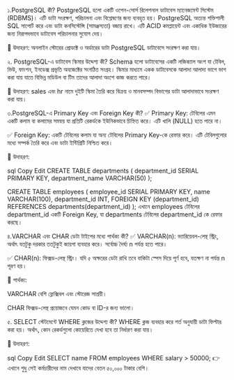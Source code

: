 
১.PostgreSQL কী?
PostgreSQL হলো একটি ওপেন-সোর্স রিলেশনাল ডাটাবেস ম্যানেজমেন্ট সিস্টেম (RDBMS)। এটি ডাটা সংরক্ষণ, পরিচালনা এবং বিশ্লেষণের জন্য ব্যবহৃত হয়। PostgreSQL অত্যন্ত শক্তিশালী SQL সাপোর্ট করে এবং ডাটা কনসিস্টেন্সি (সামঞ্জস্যতা) বজায় রাখে। এটি ACID কমপ্লায়েন্ট এবং একাধিক ইউজারের জন্য নিরাপদভাবে ডাটাবেস পরিচালনার সুযোগ দেয়।

🔹 উদাহরণ: অনলাইন স্টোরের প্রোডাক্ট ও অর্ডারের ডাটা PostgreSQL ডাটাবেসে সংরক্ষণ করা যায়।

২. PostgreSQL-এ ডাটাবেস স্কিমার উদ্দেশ্য কী?
Schema হলো ডাটাবেসের একটি লজিক্যাল অংশ যা টেবিল, ভিউ, ফাংশন, ইনডেক্স প্রভৃতি অবজেক্টের সংগঠিত সংগ্রহ। স্কিমার মাধ্যমে একক ডাটাবেসকে আলাদা আলাদা ভাগে ভাগ করা যায় যাতে বিভিন্ন মডিউল বা টিম তাদের আলাদা অংশে কাজ করতে পারে।

🔹 উদাহরণ: sales এবং hr নামে দুইটি স্কিমা তৈরি করে বিক্রয় ও মানবসম্পদ বিভাগের ডাটা আলাদাভাবে সংরক্ষণ করা যায়।

৩️.PostgreSQL-এ Primary Key এবং Foreign Key কী?
✅ Primary Key: টেবিলের এমন একটি কলাম বা কলামের সমন্বয় যা প্রতিটি রেকর্ডকে ইউনিকভাবে চিহ্নিত করে। এটি খালি (NULL) হতে পারে না।

✅ Foreign Key: একটি টেবিলের কলাম যা অন্য টেবিলের Primary Key-কে রেফার করে। এটি টেবিলগুলোর মধ্যে সম্পর্ক তৈরি করে এবং ডাটা ইন্টিগ্রিটি নিশ্চিত করে।

🔹 উদাহরণ:

sql
Copy
Edit
CREATE TABLE departments (
    department_id SERIAL PRIMARY KEY,
    department_name VARCHAR(50)
);

CREATE TABLE employees (
    employee_id SERIAL PRIMARY KEY,
    name VARCHAR(100),
    department_id INT,
    FOREIGN KEY (department_id) REFERENCES departments(department_id)
);
এখানে employees টেবিলের department_id একটি Foreign Key, যা departments টেবিলের department_id কে রেফার করছে।

৪️.VARCHAR এবং CHAR ডেটা টাইপের মধ্যে পার্থক্য কী?
✅ VARCHAR(n): ভ্যারিয়েবল-লেন্থ স্ট্রিং, অর্থাৎ যতটুকু দরকার ততটুকুই জায়গা ব্যবহার করে। সর্বোচ্চ দৈর্ঘ্য n পর্যন্ত হতে পারে।

✅ CHAR(n): ফিক্সড-লেন্থ স্ট্রিং। যদি ৫ অক্ষরের ডেটা রাখি তবে বাকিটা স্পেস দিয়ে পূর্ণ হবে, যতক্ষণ না পর্যন্ত n পূরণ হয়।

🔹 পার্থক্য:

VARCHAR বেশি ফ্লেক্সিবল এবং স্টোরেজ সাশ্রয়ী।

CHAR ফিক্সড-লেন্থ প্রয়োজনে যেমন কোড বা ID-র জন্য ভালো।

৫️. SELECT স্টেটমেন্টে WHERE ক্লজের উদ্দেশ্য কী?
WHERE ক্লজ ব্যবহার করে শর্ত অনুযায়ী ডাটা ফিল্টার করা হয়। অর্থাৎ, কোন রেকর্ডগুলো কোয়েরিতে দেখা হবে তা নির্ধারণ করা যায়।

🔹 উদাহরণ:

sql
Copy
Edit
SELECT name FROM employees WHERE salary > 50000;
👉 এখানে শুধু সেই কর্মচারীদের নাম দেখাবে যাদের বেতন ৫০,০০০ টাকার বেশি।
